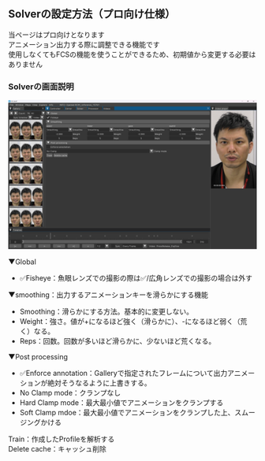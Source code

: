 ## Solverの設定方法（プロ向け仕様）
当ページはプロ向けとなります  
アニメーション出力する際に調整できる機能です  
使用しなくてもFCSの機能を使うことができるため、初期値から変更する必要はありません

### Solverの画面説明
![](images/Sol001.png)

▼Global
- ✅Fisheye：魚眼レンズでの撮影の際は✅/広角レンズでの撮影の場合は外す  

▼smoothing：出力するアニメーションキーを滑らかにする機能
- Smoothing：滑らかにする方法。基本的に変更しない。
- Weight：強さ。値が+になるほど強く（滑らかに）、-になるほど弱く（荒く）なる。
- Reps：回数。回数が多いほど滑らかに、少ないほど荒くなる。

▼Post processing
- ✅Enforce annotation：Galleryで指定されたフレームについて出力アニメーションが絶対そうなるように上書きする。
- No Clamp mode：クランプなし
- Hard Clamp mode：最大最小値でアニメーションをクランプする
- Soft Clamp mdoe：最大最小値でアニメーションをクランプした上、スムージングかける

Train：作成したProfileを解析する  
Delete cache：キャッシュ削除
